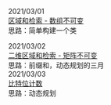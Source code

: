 2021/03/01  
[区域和检索 - 数组不可变](https://leetcode-cn.com/problems/range-sum-query-immutable/)  
思路：简单构建一个类

2021/03/02  
[二维区域和检索 - 矩阵不可变](https://leetcode-cn.com/problems/range-sum-query-2d-immutable/)  
思路：前缀和，动态规划的三月  
2021/03/03  
[比特位计数](https://leetcode-cn.com/problems/counting-bits/)  
思路：动态规划  

